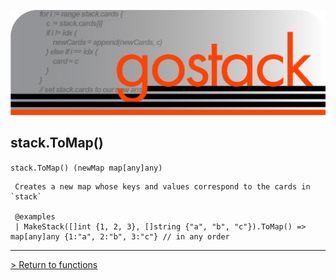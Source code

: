 ![Banner](../../media/gostack_SmallerTransparent.png)

 <h2>stack.ToMap()</h2>

 `stack.ToMap() (newMap map[any]any)`

```
 Creates a new map whose keys and values correspond to the cards in `stack`

 @examples
 | MakeStack([]int {1, 2, 3}, []string {"a", "b", "c"}).ToMap() => map[any]any {1:"a", 2:"b", 3:"c"} // in any order
```

---

 [> Return to functions](../functionsAPI.md)